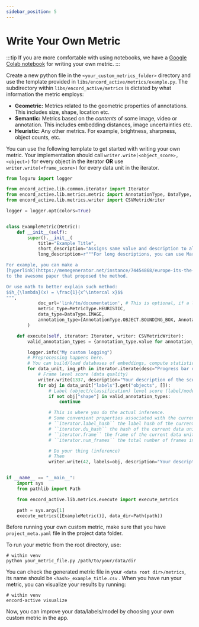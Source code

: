 ```yaml
---
sidebar_position: 5
---
```


# Write Your Own Metric

:::tip
If you are more comfortable with using notebooks, we have a
[Google Colab notebook](https://colab.research.google.com/drive/1tAqGGSY0sZfwec2Vp4ThvgLKIefy3-4b?usp=sharing)
for writing your own metric.
:::

Create a new python file in the `<your_custom_metrics_folder>` directory and use the template provided in
`libs/encord_active/metrics/example.py`. The subdirectory within `libs/encord_active/metrics` is dictated by what
information the metric employs:

- **Geometric:** Metrics related to the geometric properties of annotations.
  This includes size, shape, location etc.
- **Semantic:** Metrics based on the _contents_ of some image, video or annotation.
  This includes embedding distances, image uncertainties etc.
- **Heuristic:** Any other metrics. For example, brightness, sharpness, object counts, etc.

You can use the following template to get started with writing your own metric.
Your implementation should call `writer.write(<object_score>, <object>)` for every object in the iterator **OR** use `writer.write(<frame_score>)` for every data unit in the iterator.

```python
from loguru import logger

from encord_active.lib.common.iterator import Iterator
from encord_active.lib.metrics.metric import AnnotationType, DataType, Metric, MetricType
from encord_active.lib.metrics.writer import CSVMetricWriter

logger = logger.opt(colors=True)


class ExampleMetric(Metric):
    def __init__(self):
        super().__init__(
            title="Example Title",
            short_description="Assigns same value and description to all objects.",
            long_description=r"""For long descriptions, you can use Markdown to _format_ the text.

For example, you can make a
[hyperlink](https://memegenerator.net/instance/74454868/europe-its-the-final-markdown)
to the awesome paper that proposed the method.

Or use math to better explain such method:
$$h_{\lambda}(x) = \frac{1}{x^\intercal x}$$
""",
            doc_url='link/to/documentation', # This is optional, if a link is given, it can be accessed from the app
            metric_type=MetricType.HEURISTIC,
            data_type=DataType.IMAGE,
            annotation_type=[AnnotationType.OBJECT.BOUNDING_BOX, AnnotationType.OBJECT.ROTATABLE_BOUNDING_BOX, AnnotationType.OBJECT.POLYGON],
        )

    def execute(self, iterator: Iterator, writer: CSVMetricWriter):
        valid_annotation_types = {annotation_type.value for annotation_type in self.metadata.annotation_type}

        logger.info("My custom logging")
        # Preprocessing happens here.
        # You can build/load databases of embeddings, compute statistics, etc
        for data_unit, img_pth in iterator.iterate(desc="Progress bar description"):
            # Frame level score (data quality)
            writer.write(1337, description="Your description of the score [can be omitted]")
            for obj in data_unit["labels"].get("objects", []):
                # Label (object/classification) level score (label/model prediction quality)
                if not obj["shape"] in valid_annotation_types:
                    continue

                # This is where you do the actual inference.
                # Some convenient properties associated with the current data.
                # ``iterator.label_hash`` the label hash of the current data unit
                # ``iterator.du_hash`` the hash of the current data unit
                # ``iterator.frame`` the frame of the current data unit
                # ``iterator.num_frames`` the total number of frames in the label row.

                # Do your thing (inference)
                # Then
                writer.write(42, labels=obj, description="Your description of the score [can be omitted]")


if __name__ == "__main__":
    import sys
    from pathlib import Path

    from encord_active.lib.metrics.execute import execute_metrics

    path = sys.argv[1]
    execute_metrics([ExampleMetric()], data_dir=Path(path))
```

Before running your own custom metric, make sure that you have `project_meta.yaml` file in the project data folder.

To run your metric from the root directory, use:

```shell
# within venv
python your_metric_file.py /path/to/your/data/dir
```

You can check the generated metric file in your `<data root dir>/metrics`, its name should be `<hash>_example_title.csv` .
When you have run your metric, you can visualize your results by running:

```shell
# within venv
encord-active visualize
```

Now, you can improve your data/labels/model by choosing your own custom metric in the app.
